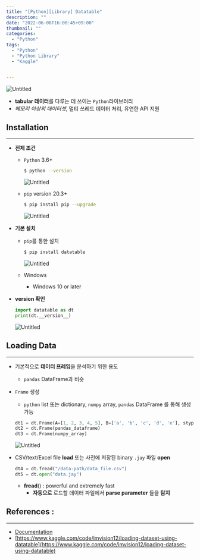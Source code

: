 ```yaml
---
title: "[Python][Library] Datatable"
description: ""
date: "2022-06-08T16:00:45+09:00"
thumbnail: ""
categories:
  - "Python"
tags:
  - "Python"
  - "Python Library"
  - "Kaggle"


---
```

<!--more-->


![Untitled](/images/lang_python/library/Datatable/Untitled.png)

- **tabular 데이터**를 다루는 데 쓰이는 `Python`라이브러리
- *메모리 이상의 데이터셋*, 멀티 쓰레드 데이터 처리, 유연한 API 지원

## Installation

---

- **전제 조건**
    - `Python` 3.6+
        
        ```bash
        $ python --version
        ```
        
        ![Untitled](/images/lang_python/library/Datatable/Untitled%201.png)
    
    - `pip` version 20.3+
        
        ```bash
        $ pip install pip --upgrade
        ```

        ![Untitled](/images/lang_python/library/Datatable/Untitled%202.png)
        

- **기본 설치**
    - `pip`를 통한 설치
        
        ```bash
        $ pip install datatable
        ```
        
        ![Untitled](/images/lang_python/library/Datatable/Untitled%203.png)
        
    
    - Windows
        - Windows 10 or later
    
- **version 확인**
    
    ```python
    import datatable as dt
    print(dt.__version__)
    ```
    
    ![Untitled](/images/lang_python/library/Datatable/Untitled%204.png)
    

## Loading Data

---

- 기본적으로 **데이터 프레임**을 분석하기 위한 용도
    - `pandas` DataFrame과 비슷
- `Frame` 생성
    - `python` list 또는 dictionary, `numpy` array, `pandas` DataFrame 를 통해 생성 가능
    
    ```python
    dt1 = dt.Frame(A=[1, 2, 3, 4, 5], B=['a', 'b', 'c', 'd', 'e'], stypes={"A": dt.int64})
    dt2 = dt.Frame(pandas_dataframe)
    dt3 = dt.Frame(numpy_array)
    ```
    
    ![Untitled](/images/lang_python/library/Datatable/Untitled%205.png)
    

- CSV/text/Excel file **load** 또는 사전에 저장된 binary `.jay` 파일 **open**
    
    ```python
    dt4 = dt.fread("/data-path/data_file.csv")
    dt5 = dt.open("data.jay")
    ```
    
    - **fread**() : powerful and extremely fast
        - **자동으로** 로드할 데이터 파일에서 **parse parameter** 들을 **탐지**

## References :

---

- [Documentation](https://datatable.readthedocs.io/en/latest/index.html#)
- [https://www.kaggle.com/code/imvision12/loading-dataset-using-datatable](https://www.kaggle.com/code/imvision12/loading-dataset-using-datatable)